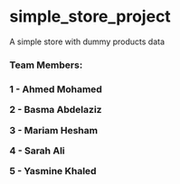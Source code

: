 # simple_store_project
A simple store with dummy products data
<h3>Team Members:<h3/>
    <p>1 - Ahmed Mohamed</p>
    <p>2 - Basma Abdelaziz</p>
    <p>3 - Mariam Hesham</p>
    <p>4 - Sarah Ali</p>
    <p>5 - Yasmine Khaled</p>
    
    
